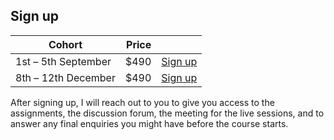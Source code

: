 ## Sign up

| Cohort | Price | |
| - | -: | - |
| 1st – 5th September | $490 | <a href="https://mathspp.gumroad.com/l/intermediate-python-course?wanted=true&variant=Cohort:+1st+%E2%80%93+5th+September" target="_blank" class="btn">Sign up</a> |
| 8th – 12th December | $490 | <a href="https://mathspp.gumroad.com/l/intermediate-python-course?wanted=true&variant=Cohort:+8th+%E2%80%93+12th+December" target="_blank" class="btn">Sign up</a> |


After signing up, I will reach out to you to give you access to the assignments, the discussion forum, the meeting for the live sessions, and to answer any final enquiries you might have before the course starts.
